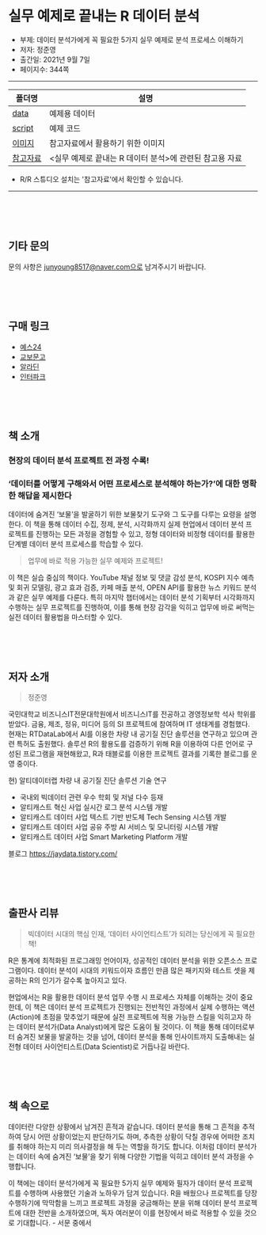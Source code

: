 # 실무 예제로 끝내는 R 데이터 분석
 
- 부제: 데이터 분석가에게 꼭 필요한 5가지 실무 예제로 분석 프로세스 이해하기
- 저자: 정준영
- 출간일: 2021년 9월 7일
- 페이지수: 344쪽

----------------

폴더명 | 설명
----- | -----
[data](https://github.com/bjpublic/R_data/tree/main/data) | 예제용 데이터
[script](https://github.com/bjpublic/R_data/tree/main/script) | 예제 코드
[이미지](https://github.com/bjpublic/R_data/tree/main/%EC%9D%B4%EB%AF%B8%EC%A7%80) | 참고자료에서 활용하기 위한 이미지
[참고자료](https://github.com/bjpublic/R_data/tree/main/%EC%B0%B8%EA%B3%A0%EC%9E%90%EB%A3%8C) | <실무 예제로 끝내는 R 데이터 분석>에 관련된 참고용 자료
* R/R 스튜디오 설치는 '참고자료'에서 확인할 수 있습니다.

----------------

<br><br><br>
## 기타 문의
문의 사항은 junyoung8517@naver.com으로 남겨주시기 바랍니다.

<br><br><br>
## 구매 링크

- [예스24](http://www.yes24.com/Product/Goods/103449758)
- [교보문고](http://www.kyobobook.co.kr/product/detailViewKor.laf?ejkGb=KOR&mallGb=KOR&barcode=9791165920883&orderClick=LET&Kc=)
- [알라딘](https://www.aladin.co.kr/shop/wproduct.aspx?ItemId=278585292&start=slayer)
- [인터파크](http://book.interpark.com/product/BookDisplay.do?_method=detail&sc.prdNo=353660377&sc.saNo=003002003&bid1=search_auto&bid2=detail&bid3=prd_img&bid4=001)

<br><br><br>
## 책 소개
<h3>현장의 데이터 분석 프로젝트 전 과정 수록!</h3>
<h3>‘데이터를 어떻게 구해와서 어떤 프로세스로 분석해야 하는가?’에 대한 명확한 해답을 제시한다</h3>

데이터에 숨겨진 ‘보물’을 발굴하기 위한 보물찾기 도구와 그 도구를 다루는 요령을 설명한다. 이 책을 통해 데이터 수집, 정제, 분석, 시각화까지 실제 현업에서 데이터 분석 프로젝트를 진행하는 모든 과정을 경험할 수 있고, 정형 데이터와 비정형 데이터를 활용한 단계별 데이터 분석 프로세스를 학습할 수 있다.

> 업무에 바로 적용 가능한 실무 예제와 프로젝트!

이 책은 실습 중심의 책이다. YouTube 채널 정보 및 댓글 감성 분석, KOSPI 지수 예측 및 회귀 모델링, 광고 효과 검증, 카페 매출 분석, OPEN API를 활용한 뉴스 키워드 분석과 같은 실무 예제를 다룬다. 특히 마지막 챕터에서는 데이터 분석 기획부터 시각화까지 수행하는 실무 프로젝트를 진행하여, 이를 통해 현장 감각을 익히고 업무에 바로 써먹는 실전 데이터 활용법을 마스터할 수 있다.

<br><br><br>
## 저자 소개
> 정준영

국민대학교 비즈니스IT전문대학원에서 비즈니스IT를 전공하고 경영정보학 석사 학위를 받았다. 금융, 제조, 정유, 미디어 등의 SI 프로젝트에 참여하며 IT 생태계를 경험했다. 현재는 RTDataLab에서 AI를 이용한 차량 내 공기질 진단 솔루션을 연구하고 있으며 관련 특허도 출원했다. 솔루션 R의 활용도를 검증하기 위해 R을 이용하여 다른 언어로 구성된 프로그램을 재현해왔고, R과 태블로를 이용한 프로젝트 결과를 기록한 블로그를 운영 중이다.

현) 알티데이터랩 차량 내 공기질 진단 솔루션 기술 연구
- 국내외 빅데이터 관련 우수 학회 및 저널 다수 등재
- 알티캐스트 혁신 사업 실시간 로그 분석 시스템 개발
- 알티캐스트 데이터 사업 텍스트 기반 반도체 Tech Sensing 시스템 개발
- 알티캐스트 데이터 사업 공유 주방 AI 서비스 및 모니터링 시스템 개발
- 알티캐스트 데이터 사업 Smart Marketing Platform 개발

블로그 https://jaydata.tistory.com/

<br><br><br>
## 출판사 리뷰
> 빅데이터 시대의 핵심 인재,
> ‘데이터 사이언티스트’가 되려는 당신에게 꼭 필요한 책!

R은 통계에 최적화된 프로그래밍 언어이자, 성공적인 데이터 분석을 위한 오픈소스 프로그램이다. 데이터 분석이 시대의 키워드이자 흐름인 만큼 많은 패키지와 테스트 셋을 제공하는 R의 인기가 갈수록 높아지고 있다.

현업에서는 R을 활용한 데이터 분석 업무 수행 시 프로세스 자체를 이해하는 것이 중요한데, 이 책은 데이터 분석 프로젝트가 진행되는 전반적인 과정에서 실제 수행하는 액션(Action)에 초점을 맞추었기 때문에 실전 프로젝트에 적용 가능한 스킬을 익히고자 하는 데이터 분석가(Data Analyst)에게 많은 도움이 될 것이다. 이 책을 통해 데이터로부터 숨겨진 보물을 발굴하는 것을 넘어, 데이터 분석을 통해 인사이트까지 도출해내는 실전형 데이터 사이언티스트(Data Scientist)로 거듭나길 바란다.

<br><br><br>
## 책 속으로
데이터란 다양한 상황에서 남겨진 흔적과 같습니다. 데이터 분석을 통해 그 흔적을 추적하여 당시 어떤 상황이었는지 판단하기도 하며, 추측한 상황이 닥칠 경우에 어떠한 조치를 취해야 하는지 미리 의사결정을 해 두는 역할을 하기도 합니다. 이처럼 데이터 분석가는 데이터 속에 숨겨진 ‘보물’을 찾기 위해 다양한 기법을 익히고 데이터 분석 과정을 수행합니다.

이 책에는 데이터 분석가에게 꼭 필요한 5가지 실무 예제와 필자가 데이터 분석 프로젝트를 수행하며 사용했던 기술과 노하우가 담겨 있습니다. R을 배웠으나 프로젝트를 당장 수행하기에 막막함을 느끼고 프로젝트 과정을 궁금해하는 분을 위해 데이터 분석 프로젝트에 대한 전반을 소개하였으며, 독자 여러분이 이를 현장에서 바로 적용할 수 있을 것으로 기대합니다.   - 서문 중에서
